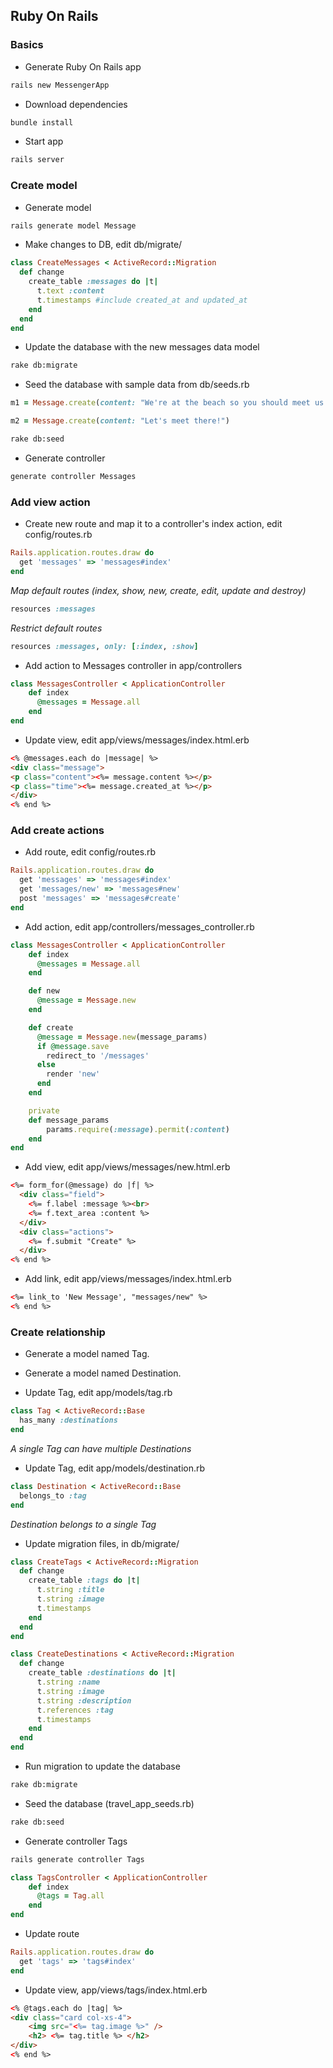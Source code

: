 ## Ruby On Rails

### Basics

* Generate Ruby On Rails app
```bash
rails new MessengerApp
```

* Download dependencies
```bash
bundle install
```

* Start app
```bash
rails server
```

### Create model

* Generate model
```bash
rails generate model Message
```

* Make changes to DB, edit db/migrate/
```ruby
class CreateMessages < ActiveRecord::Migration
  def change
    create_table :messages do |t|
	  t.text :content
      t.timestamps #include created_at and updated_at
    end
  end
end
```

* Update the database with the new messages data model
```bash
rake db:migrate
```

* Seed the database with sample data from db/seeds.rb
```ruby
m1 = Message.create(content: "We're at the beach so you should meet us here! I make a mean sandcastle. :)")

m2 = Message.create(content: "Let's meet there!")
```

```bash
rake db:seed
```

* Generate controller
```bash
generate controller Messages
```

### Add view action

* Create new route and map it to a controller's index action, edit config/routes.rb
```ruby
Rails.application.routes.draw do
  get 'messages' => 'messages#index'
end
```

*Map default routes (index, show, new, create, edit, update and destroy)*
```ruby
resources :messages
```

*Restrict default routes*
```ruby
resources :messages, only: [:index, :show]
```

* Add action to Messages controller in app/controllers
```ruby
class MessagesController < ApplicationController
    def index
      @messages = Message.all
    end
end
```

* Update view, edit app/views/messages/index.html.erb
```html
<% @messages.each do |message| %>
<div class="message">
<p class="content"><%= message.content %></p>
<p class="time"><%= message.created_at %></p>
</div>
<% end %>
```

### Add create actions

* Add route, edit config/routes.rb
```ruby
Rails.application.routes.draw do
  get 'messages' => 'messages#index'
  get 'messages/new' => 'messages#new'
  post 'messages' => 'messages#create'
end
```

* Add action, edit app/controllers/messages_controller.rb
```ruby
class MessagesController < ApplicationController
    def index
      @messages = Message.all
    end

    def new
      @message = Message.new
    end

    def create
      @message = Message.new(message_params)
      if @message.save
        redirect_to '/messages'
      else
        render 'new'
      end
    end

    private
    def message_params
        params.require(:message).permit(:content)
    end
end
```

* Add view, edit app/views/messages/new.html.erb
```html
<%= form_for(@message) do |f| %>  
  <div class="field">
    <%= f.label :message %><br>
    <%= f.text_area :content %>
  </div>
  <div class="actions">
    <%= f.submit "Create" %>
  </div>
<% end %>
```

* Add link, edit app/views/messages/index.html.erb
```html
<%= link_to 'New Message', "messages/new" %>
<% end %>
```

### Create relationship

* Generate a model named Tag.

* Generate a model named Destination.

* Update Tag, edit app/models/tag.rb
```ruby
class Tag < ActiveRecord::Base
  has_many :destinations
end
```

*A single Tag can have multiple Destinations*

* Update Tag, edit app/models/destination.rb
```ruby
class Destination < ActiveRecord::Base
  belongs_to :tag
end
```

*Destination belongs to a single Tag*

* Update migration files, in db/migrate/

```ruby
class CreateTags < ActiveRecord::Migration
  def change
    create_table :tags do |t|
      t.string :title
      t.string :image
      t.timestamps
    end
  end
end
```

```ruby
class CreateDestinations < ActiveRecord::Migration
  def change
    create_table :destinations do |t|
      t.string :name
      t.string :image
      t.string :description
      t.references :tag
      t.timestamps
    end
  end
end
```

* Run migration to update the database
```bash
rake db:migrate
```

* Seed the database (travel_app_seeds.rb)
```bash
rake db:seed
```

* Generate controller Tags

```bash
rails generate controller Tags
```

```ruby
class TagsController < ApplicationController
    def index
      @tags = Tag.all
    end
end
```

* Update route

```ruby
Rails.application.routes.draw do
  get 'tags' => 'tags#index'
end
```

* Update view, app/views/tags/index.html.erb

```html
<% @tags.each do |tag| %>
<div class="card col-xs-4">
    <img src="<%= tag.image %>" />
    <h2> <%= tag.title %> </h2>
</div>
<% end %>
```

